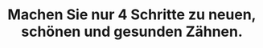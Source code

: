 ---
  title: Machen Sie nur 4 Schritte zu neuen, schönen und gesunden Zähnen.
  class: 
  layout: link-cards-row
  items:
    - icon: question.svg
      title: 1. Online Anfrage
      description: Seien Sie sehr spezifisch und detailliert bei Ihrer Anfrage, das macht es uns leichter, Ihnen das bestmögliche Angebot zu unterbreiten. Senden Sie uns vorhandene Unterlagen unbedingt mit.
      linkText: Lesen Sie hier mehr
    - icon: question.svg
      title: 1. Online Anfrage
      description: Seien Sie sehr spezifisch und detailliert bei Ihrer Anfrage, das macht es uns leichter, Ihnen das bestmögliche Angebot zu unterbreiten. Senden Sie uns vorhandene Unterlagen unbedingt mit.
      linkText: Lesen Sie hier mehr
    - icon: question.svg
      title: 1. Online Anfrage
      description: Seien Sie sehr spezifisch und detailliert bei Ihrer Anfrage, das macht es uns leichter, Ihnen das bestmögliche Angebot zu unterbreiten. Senden Sie uns vorhandene Unterlagen unbedingt mit.
      linkText: Lesen Sie hier mehr
    - icon: question.svg
      title: 1. Online Anfrage
      description: Seien Sie sehr spezifisch und detailliert bei Ihrer Anfrage, das macht es uns leichter, Ihnen das bestmögliche Angebot zu unterbreiten. Senden Sie uns vorhandene Unterlagen unbedingt mit.
      linkText: Lesen Sie hier mehr
  link:
    uri: /contact
    title: Los geht´s
---